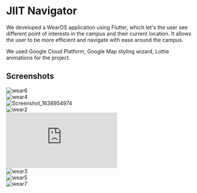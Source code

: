 # JIIT Navigator

We developed a WearOS application using Flutter, which let's the user see different point of interests in the campus and their current location. It allows the user to be more efficient and navigate with ease around the campus.

We used Google Cloud Platform, Google Map styling wizard, Lottie animations for the project.

## Screenshots

![wear6](https://user-images.githubusercontent.com/70877885/183245522-f6db4091-6653-4958-ae39-d7cabf89a45c.png)
<br>
![wear4](https://user-images.githubusercontent.com/70877885/183245532-b54fdf8f-d305-487d-940a-24fa636d3240.png)
<br>
![Screenshot_1638954974](https://user-images.githubusercontent.com/70877885/183245224-26634b0d-1364-49e5-b95f-f682c8e288be.png)
<br>
![wear2](https://user-images.githubusercontent.com/70877885/183245358-8771e3a5-21c6-40d4-8015-9cdc2cb3f59f.png)
<br>
![wear1](https://assets2.lottiefiles.com/packages/lf20_svy4ivvy.json)
<br>
![wear3](https://user-images.githubusercontent.com/70877885/183245384-259134eb-45c3-4b8c-a5f6-5e98250cb074.png)
<br>
![wear5](https://user-images.githubusercontent.com/70877885/183245511-1cbe7b1f-ba34-4189-8961-a443394dbc85.gif)
<br>
![wear7](https://user-images.githubusercontent.com/70877885/183245516-8239dfd6-f782-4b3d-8509-ac814a40604c.jpg)




<!-- A new ![Uploading wear1.gif…]()
Flutter project.

## Getting Started

This project is a starting point for a Flutter application.

A few resources to get you started if this is your first Flutter project:

- [Lab: Write your first Flutter app](https://flutter.dev/docs/get-started/codelab)
- [Cookbook: Useful Flutter samples](https://flutter.dev/docs/cookbook)

For help getting started with Flutter, view our
[online documentation](https://flutter.dev/docs), which offers tutorials,
samples, guidance on mobile development, and a full API reference. -->
